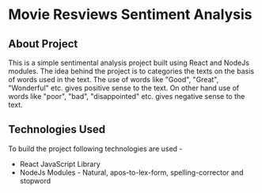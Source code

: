 # Movie Resviews Sentiment Analysis

## About Project
This is a simple sentimental analysis project built using React and NodeJs modules. The idea behind the project is to categories the texts on the basis of words used in the text. The use of words like "Good", "Great", "Wonderful" etc. gives positive sense to the text. On other hand use of words like "poor", "bad", "disappointed" etc. gives negative sense to the text.

## Technologies Used
To build the project following technologies are used -
- React JavaScript Library
- NodeJs Modules - Natural, apos-to-lex-form, spelling-corrector and stopword
